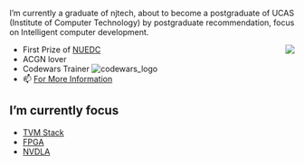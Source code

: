 <!--
**LeiWang1999/LeiWang1999** is a ✨ _special_ ✨ repository because its `README.md` (this file) appears on your GitHub profile.

Here are some ideas to get you started:

- 🔭 I’m currently working on ...
- 🌱 I’m currently learning ...
- 👯 I’m looking to collaborate on ...
- 🤔 I’m looking for help with ...
- 💬 Ask me about ...
- 📫 How to reach me: ...
- 😄 Pronouns: ...
- ⚡ Fun fact: ...
-->
I’m currently a graduate of njtech, about to become a postgraduate of UCAS (Institute of Computer Technology) by postgraduate recommendation, focus on Intelligent computer development.

<img align="right" src="https://github-readme-stats.vercel.app/api?username=LeiWang1999&count_private=true&show_icons=true&theme=buefy&include_all_commits=true">

- First Prize of [NUEDC](https://www.nuedc-training.com.cn/)
- ACGN lover
- Codewars Trainer ![codewars_logo](https://www.codewars.com/users/LeiWang1999/badges/large?logo=true)
- 📫 [For More Information](https://leiblog.wang/about)

## I’m currently focus
  - [TVM Stack](https://tvm.apache.org/)
  - [FPGA](https://github.com/LeiWang1999/FPGA)
  - [NVDLA](https://github.com/nvdla)
